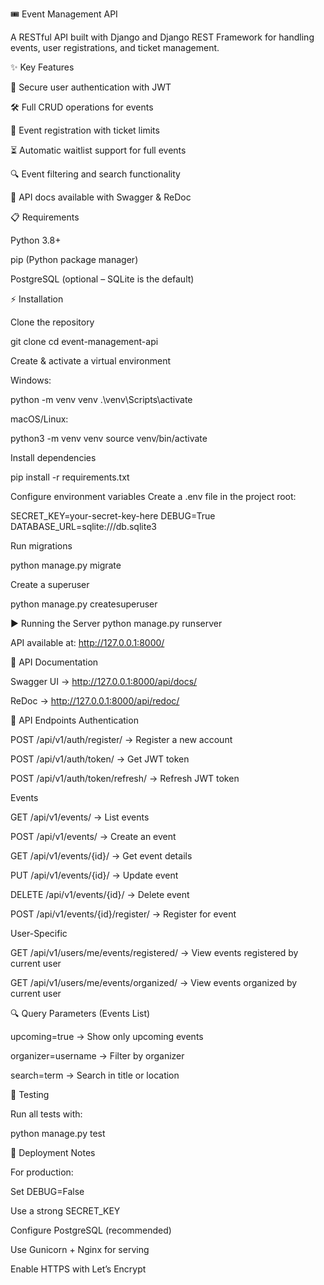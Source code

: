 🎟 Event Management API

A RESTful API built with Django and Django REST Framework for handling events, user registrations, and ticket management.

✨ Key Features

🔐 Secure user authentication with JWT

🛠 Full CRUD operations for events

🎫 Event registration with ticket limits

⏳ Automatic waitlist support for full events

🔍 Event filtering and search functionality

📖 API docs available with Swagger & ReDoc

📋 Requirements

Python 3.8+

pip (Python package manager)

PostgreSQL (optional – SQLite is the default)

⚡ Installation

Clone the repository

git clone <repository-url>
cd event-management-api

Create & activate a virtual environment

Windows:

python -m venv venv
.\venv\Scripts\activate

macOS/Linux:

python3 -m venv venv
source venv/bin/activate

Install dependencies

pip install -r requirements.txt

Configure environment variables
Create a .env file in the project root:

SECRET_KEY=your-secret-key-here
DEBUG=True
DATABASE_URL=sqlite:///db.sqlite3

Run migrations

python manage.py migrate

Create a superuser

python manage.py createsuperuser

▶ Running the Server
python manage.py runserver

API available at: http://127.0.0.1:8000/

📖 API Documentation

Swagger UI → http://127.0.0.1:8000/api/docs/

ReDoc → http://127.0.0.1:8000/api/redoc/

🔗 API Endpoints
Authentication

POST /api/v1/auth/register/ → Register a new account

POST /api/v1/auth/token/ → Get JWT token

POST /api/v1/auth/token/refresh/ → Refresh JWT token

Events

GET /api/v1/events/ → List events

POST /api/v1/events/ → Create an event

GET /api/v1/events/{id}/ → Get event details

PUT /api/v1/events/{id}/ → Update event

DELETE /api/v1/events/{id}/ → Delete event

POST /api/v1/events/{id}/register/ → Register for event

User-Specific

GET /api/v1/users/me/events/registered/ → View events registered by current user

GET /api/v1/users/me/events/organized/ → View events organized by current user

🔍 Query Parameters (Events List)

upcoming=true → Show only upcoming events

organizer=username → Filter by organizer

search=term → Search in title or location

🧪 Testing

Run all tests with:

python manage.py test

🚀 Deployment Notes

For production:

Set DEBUG=False

Use a strong SECRET_KEY

Configure PostgreSQL (recommended)

Use Gunicorn + Nginx for serving

Enable HTTPS with Let’s Encrypt
